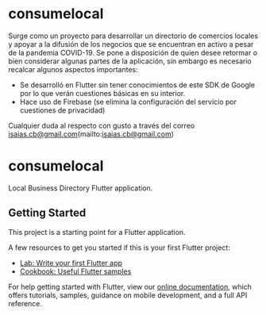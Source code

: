 # consumelocal

Surge como un proyecto para desarrollar un directorio de comercios locales y apoyar a la difusión de los negocios que se encuentran en activo a pesar de la pandemia COVID-19.
Se pone a disposición de quien desee retormar o bien considerar algunas partes de la aplicación, sin embargo es necesario recalcar algunos aspectos importantes:

- Se desarrolló en Flutter sin tener conocimientos de este SDK de Google por lo que verán cuestiones básicas en su interior.
- Hace uso de Firebase (se elimina la configuración del servicio por cuestiones de privacidad)

Cualquier duda al respecto con gusto a través del correo isaias.cb@gmail.com(mailto:isaias.cb@gmail.com)


# consumelocal

Local Business Directory Flutter application.

## Getting Started

This project is a starting point for a Flutter application.

A few resources to get you started if this is your first Flutter project:

- [Lab: Write your first Flutter app](https://flutter.dev/docs/get-started/codelab)
- [Cookbook: Useful Flutter samples](https://flutter.dev/docs/cookbook)

For help getting started with Flutter, view our
[online documentation](https://flutter.dev/docs), which offers tutorials,
samples, guidance on mobile development, and a full API reference.
